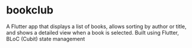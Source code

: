 # bookclub

A Flutter app that displays a list of books, allows sorting by author or title, and shows a detailed view when a book is selected.
Built using Flutter, BLoC (Cubit) state management

